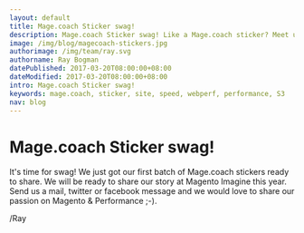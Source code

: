 ```yaml
---
layout: default
title: Mage.coach Sticker swag!
description: Mage.coach Sticker swag! Like a Mage.coach sticker? Meet us at Magento events!
image: /img/blog/magecoach-stickers.jpg
authorimage: /img/team/ray.svg
authorname: Ray Bogman
datePublished: 2017-03-20T08:00:00+08:00
dateModified: 2017-03-20T08:00:00+08:00
intro: Mage.coach Sticker swag!
keywords: mage.coach, sticker, site, speed, webperf, performance, S3
nav: blog
---
```


# Mage.coach Sticker swag!

<a href="{{ site.url-non }}{{ page.url }}" title="{{ page.title }}"><amp-img noloading width="100" height="100" alt="{{ page.title }}" layout="responsive" src="{{site.static-url}}{{ page.image }}" class="photo pull-left"></amp-img></a>

It's time for swag! We just got our first batch of Mage.coach stickers ready to share. We will be ready to share our story at Magento Imagine this year. Send us a mail, twitter or facebook message and we would love to share our passion on Magento & Performance ;-).

/Ray
